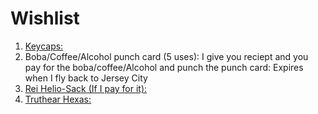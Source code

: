 # Wishlist

1. [Keycaps:](https://www.amazon.com/mintcaps-Dye-Sublimation-Keyboard-Mechanical-Keyboards/dp/B0BBMHYG4S/ref=sr_1_23?crid=1UEUIH3A8FSLS&keywords=dsa%2Bbotanical%2Bkeycaps&qid=1703475490&sprefix=dsa%2Bbotanical%2Bkeycaps%2Caps%2C79&sr=8-23&th=1)
2. Boba/Coffee/Alcohol punch card (5 uses): I give you reciept and you pay for the boba/coffee/Alcohol and punch the punch card: Expires when I fly back to Jersey City
3. [Rei Helio-Sack (If I pay for it):](https://www.rei.com/product/185260/rei-co-op-helio-sack-50-sleeping-bag)
4. [Truthear Hexas:](https://www.amazon.com/Fanmusic-Truthear-Hybird-Earphones-Earbuds/dp/B0BLYT63S3/ref=sr_1_1?crid=2K05RFFMGKLVN&keywords=truth+ear+hexa&qid=1703472555&sprefix=truth+ear+hexa%2Caps%2C87&sr=8-1&ufe=app_do%3Aamzn1.fos.17d9e15d-4e43-4581-b373-0e5c1a776d5d)
